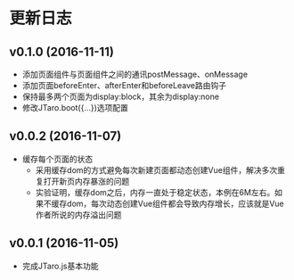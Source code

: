 # 更新日志

## v0.1.0 (2016-11-11)

- 添加页面组件与页面组件之间的通讯postMessage、onMessage
- 添加页面beforeEnter、afterEnter和beforeLeave路由钩子
- 保持最多两个页面为display:block，其余为display:none
- 修改JTaro.boot({...})选项配置

## v0.0.2 (2016-11-07)

- 缓存每个页面的状态
  - 采用缓存dom的方式避免每次新建页面都动态创建Vue组件，解决多次重复打开新页内存暴涨的问题
  - 实验证明，缓存dom之后，内存一直处于稳定状态，本例在6M左右。如果不缓存dom，每次动态创建Vue组件都会导致内存增长，应该就是Vue作者所说的内存溢出问题

## v0.0.1 (2016-11-05)

- 完成JTaro.js基本功能